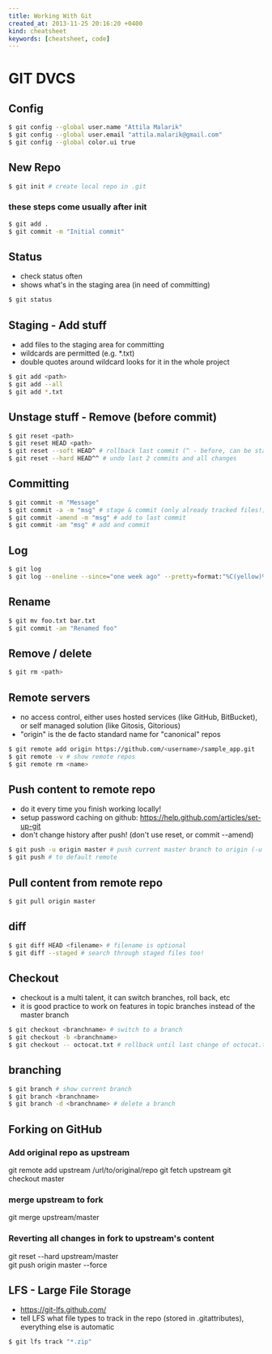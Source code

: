 ```yaml
---
title: Working With Git
created_at: 2013-11-25 20:16:20 +0400
kind: cheatsheet
keywords: [cheatsheet, code]
---
```


# GIT DVCS

## Config

```bash
$ git config --global user.name "Attila Malarik"
$ git config --global user.email "attila.malarik@gmail.com"
$ git config --global color.ui true
```

## New Repo

```bash
$ git init # create local repo in .git
```

### these steps come usually after init

```bash
$ git add .
$ git commit -m "Initial commit"
```

## Status

- check status often
- shows what's in the staging area (in need of committing)

```bash
$ git status
```

## Staging - Add stuff

- add files to the staging area for committing
- wildcards are permitted (e.g. *.txt)
- double quotes around wildcard looks for it in the whole project

```bash
$ git add <path>
$ git add --all
$ git add *.txt
```

## Unstage stuff - Remove (before commit)

```bash
$ git reset <path>
$ git reset HEAD <path>
$ git reset --soft HEAD^ # rollback last commit (^ - before, can be stacked)
$ git reset --hard HEAD^^ # undo last 2 commits and all changes
```

## Committing

```bash
$ git commit -m "Message"
$ git commit -a -m "msg" # stage & commit (only already tracked files!)
$ git commit -amend -m "msg" # add to last commit
$ git commit -am "msg" # add and commit
```

## Log

```bash
$ git log
$ git log --oneline --since="one week ago" --pretty=format:"%C(yellow)%h%Creset %s %C(green)<%an>%Creset"
```

## Rename

```bash
$ git mv foo.txt bar.txt
$ git commit -am "Renamed foo"
```

## Remove / delete

```bash
$ git rm <path>
```

## Remote servers

- no access control, either uses hosted services (like GitHub, BitBucket), or self managed solution (like Gitosis, Gitorious)
- "origin" is the de facto standard name for "canonical" repos

```bash
$ git remote add origin https://github.com/<username>/sample_app.git
$ git remote -v # show remote repos
$ git remote rm <name>
```

## Push content to remote repo

- do it every time you finish working locally!
- setup password caching on github: https://help.github.com/articles/set-up-git
- don't change history after push! (don't use reset, or commit --amend)

```bash
$ git push -u origin master # push current master branch to origin (-u sets destination as default)
$ git push # to default remote
```

## Pull content from remote repo

```bash
$ git pull origin master
```

## diff

```bash
$ git diff HEAD <filename> # filename is optional
$ git diff --staged # search through staged files too!
```

## Checkout

- checkout is a multi talent, it can switch branches, roll back, etc
- it is good practice to work on features in topic branches instead of the master branch

```bash
$ git checkout <branchname> # switch to a branch
$ git checkout -b <branchname>
$ git checkout -- octocat.txt # rollback until last change of octocat.txt
```

## branching

```bash
$ git branch # show current branch
$ git branch <branchname>
$ git branch -d <branchname> # delete a branch
```

## Forking on GitHub

### Add original repo as upstream

git remote add upstream /url/to/original/repo
git fetch upstream
git checkout master

### merge upstream to fork

git merge upstream/master

### Reverting all changes in fork to upstream's content

git reset --hard upstream/master  
git push origin master --force 

## LFS - Large File Storage

- https://git-lfs.github.com/
- tell LFS what file types to track in the repo (stored in .gitattributes), everything else is automatic

```bash
$ git lfs track "*.zip"
```
